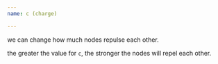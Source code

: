 ```yaml
---
name: c (charge)

---
```


we can change how much nodes repulse each other.

the greater the value for `c`, the stronger the nodes will repel each other.
